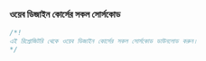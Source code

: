 
### ওয়েব ডিজাইন কোর্সের সকল সোর্সকোড

```javascript
/*!
এই রিপ্রোজিটরি থেকে ওয়েব ডিজাইন কোর্সের সকল সোর্সকোড ডাউনলোড করুন। 
*/

```
